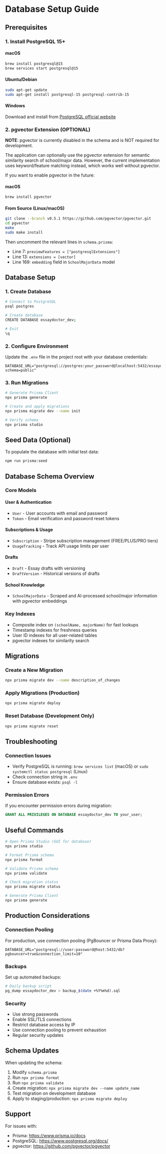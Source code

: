 # Database Setup Guide

## Prerequisites

### 1. Install PostgreSQL 15+

#### macOS
```bash
brew install postgresql@15
brew services start postgresql@15
```

#### Ubuntu/Debian
```bash
sudo apt-get update
sudo apt-get install postgresql-15 postgresql-contrib-15
```

#### Windows
Download and install from [PostgreSQL official website](https://www.postgresql.org/download/windows/)

### 2. pgvector Extension (OPTIONAL)

**NOTE**: pgvector is currently disabled in the schema and is NOT required for development.

The application can optionally use the pgvector extension for semantic similarity search of school/major data. However, the current implementation uses keyword/feature matching instead, which works well without pgvector.

If you want to enable pgvector in the future:

#### macOS
```bash
brew install pgvector
```

#### From Source (Linux/macOS)
```bash
git clone --branch v0.5.1 https://github.com/pgvector/pgvector.git
cd pgvector
make
sudo make install
```

Then uncomment the relevant lines in `schema.prisma`:
- Line 7: `previewFeatures = ["postgresqlExtensions"]`
- Line 13: `extensions = [vector]`
- Line 169: `embedding` field in `SchoolMajorData` model

## Database Setup

### 1. Create Database

```bash
# Connect to PostgreSQL
psql postgres

# Create database
CREATE DATABASE essaydoctor_dev;

# Exit
\q
```

### 2. Configure Environment

Update the `.env` file in the project root with your database credentials:

```env
DATABASE_URL="postgresql://postgres:your_password@localhost:5432/essaydoctor_dev?schema=public"
```

### 3. Run Migrations

```bash
# Generate Prisma Client
npx prisma generate

# Create and apply migrations
npx prisma migrate dev --name init

# Verify schema
npx prisma studio
```

## Seed Data (Optional)

To populate the database with initial test data:

```bash
npm run prisma:seed
```

## Database Schema Overview

### Core Models

#### User & Authentication
- `User` - User accounts with email and password
- `Token` - Email verification and password reset tokens

#### Subscriptions & Usage
- `Subscription` - Stripe subscription management (FREE/PLUS/PRO tiers)
- `UsageTracking` - Track API usage limits per user

#### Drafts
- `Draft` - Essay drafts with versioning
- `DraftVersion` - Historical versions of drafts

#### School Knowledge
- `SchoolMajorData` - Scraped and AI-processed school/major information with pgvector embeddings

### Key Indexes

- Composite index on `(schoolName, majorName)` for fast lookups
- Timestamp indexes for freshness queries
- User ID indexes for all user-related tables
- pgvector indexes for similarity search

## Migrations

### Create a New Migration

```bash
npx prisma migrate dev --name description_of_changes
```

### Apply Migrations (Production)

```bash
npx prisma migrate deploy
```

### Reset Database (Development Only)

```bash
npx prisma migrate reset
```

## Troubleshooting

### Connection Issues

- Verify PostgreSQL is running: `brew services list` (macOS) or `sudo systemctl status postgresql` (Linux)
- Check connection string in `.env`
- Ensure database exists: `psql -l`

### Permission Errors

If you encounter permission errors during migration:

```sql
GRANT ALL PRIVILEGES ON DATABASE essaydoctor_dev TO your_user;
```

## Useful Commands

```bash
# Open Prisma Studio (GUI for database)
npx prisma studio

# Format Prisma schema
npx prisma format

# Validate Prisma schema
npx prisma validate

# Check migration status
npx prisma migrate status

# Generate Prisma Client
npx prisma generate
```

## Production Considerations

### Connection Pooling

For production, use connection pooling (PgBouncer or Prisma Data Proxy):

```env
DATABASE_URL="postgresql://user:password@host:5432/db?pgbouncer=true&connection_limit=10"
```

### Backups

Set up automated backups:

```bash
# Daily backup script
pg_dump essaydoctor_dev > backup_$(date +%Y%m%d).sql
```

### Security

- Use strong passwords
- Enable SSL/TLS connections
- Restrict database access by IP
- Use connection pooling to prevent exhaustion
- Regular security updates

## Schema Updates

When updating the schema:

1. Modify `schema.prisma`
2. Run `npx prisma format`
3. Run `npx prisma validate`
4. Create migration: `npx prisma migrate dev --name update_name`
5. Test migration on development database
6. Apply to staging/production: `npx prisma migrate deploy`

## Support

For issues with:
- Prisma: https://www.prisma.io/docs
- PostgreSQL: https://www.postgresql.org/docs/
- pgvector: https://github.com/pgvector/pgvector
